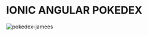 # IONIC ANGULAR POKEDEX

![pokedex-jamees](https://user-images.githubusercontent.com/51382889/195650175-aa4fcc25-f08e-40f3-8140-7e45c49a7ddd.jpeg)
